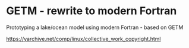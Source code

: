 # GETM - rewrite to modern Fortran

Prototyping a lake/ocean model using modern Fortran - based on GETM

https://yarchive.net/comp/linux/collective_work_copyright.html
